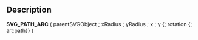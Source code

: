 ﻿<!-- SVG_PATH_ARC ( parentReference ; Param_2 ; Param_3 ; Param_4 ; Param_5 ; Param_6 ; Param_7 ) -> parentReference (Text) -> Param_2 (Real) -> Param_3 (Real) -> Param_4 (Real) -> Param_5 (Real) -> Param_6 (Real) -> Param_7 (Long Integer)-->## Description **SVG\_PATH\_ARC** ( parentSVGObject ; xRadius ; yRadius ; x ; y {; rotation {; arcpath}} ) 